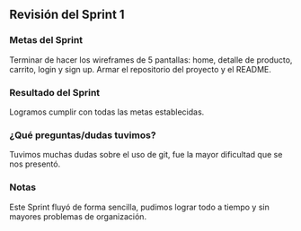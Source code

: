 ## Revisión del Sprint 1

### Metas del Sprint
Terminar de hacer los wireframes de 5 pantallas: home, detalle de producto, carrito, login y sign up. Armar el repositorio del proyecto y el README.

### Resultado del Sprint
Logramos cumplir con todas las metas establecidas.

### ¿Qué preguntas/dudas tuvimos?
Tuvimos muchas dudas sobre el uso de git, fue la mayor dificultad que se nos presentó.

### Notas
Este Sprint fluyó de forma sencilla, pudimos lograr todo a tiempo y sin mayores problemas de organización.
